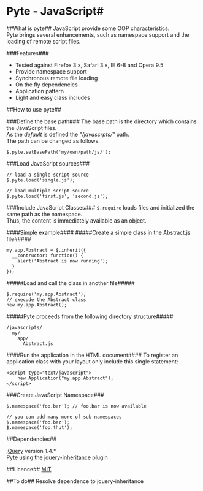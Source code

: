 # Pyte - JavaScript#

##What is pyte##
JavaScript provide some OOP characteristics. <br />
Pyte brings several enhancements, such as namespace support and the loading of remote script files.

###Features###
* Tested against Firefox 3.x, Safari 3.x, IE 6-8 and Opera 9.5 
* Provide namespace support
* Synchronous remote file loading
* On the fly dependencies
* Application pattern
* Light and easy class includes

##How to use pyte##

###Define the base path###
The base path is the directory which contains the JavaScript files.<br />
As the _default_ is defined the _"/javascrpts/"_ path.<br />
The path can be changed as follows.

    $.pyte.setBasePath('my/own/path/js/');

###Load JavaScript sources###

    // load a single script source
    $.pyte.load('single.js');

    // load multiple script source
    $.pyte.load('first.js', 'second.js');

###Include JavaScript Classes###
``$.require`` loads files and initialized the same path as the namespace. <br />
Thus, the content is immediately available as an object.

####Simple example####
#####Create a simple class in the Abstract.js file#####

    my.app.Abstract = $.inherit({
      __contructor: function() {
        alert('Abstract is now running');
      }
    });

#####Load and call the class in another file#####

    $.require('my.app.Abstract');
    // execude the Abstract class
    new my.app.Abstract();
    
#####Pyte proceeds from the following directory structure#####
  
    /javascripts/
      my/
        app/
          Abstract.js

####Run the application in the HTML document####
To register an application class with your layout only include this single statement:

    <script type="text/javascript">
        new Application("my.app.Abstract");
    </script>

###Create JavaScript Namespace###

    $.namespace('foo.bar'); // foo.bar is now available
  
    // you can add many more of sub namespaces
    $.namespace('foo.baz');
    $.namespace('foo.thut');

##Dependencies##

[jQuery](http://jquery.com/) version 1.4.*<br />
Pyte using the [jquery-inheritance](http://code.google.com/p/jquery-inheritance/) plugin

##Licence##
[MIT](http://www.opensource.org/licenses/mit-license.php)

##To do##
Resolve dependence to jquery-inheritance